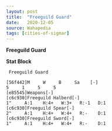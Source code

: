 ```yaml
---
layout: post
title:  "Freeguild Guard"
date:   2020-12-05
source: Wahapedia
tags: [cities-of-sigmar]
---
```


**Freeguild Guard**

**Stat Block**
```
 Freeguild Guard
```

```
[56f442]M     W     B     Sa    [-]
5     1     5     5     
[e85545]Weapons[-]
[c6c930]Freeguild Halberd[-]
1"     A:1    H:4+   W:3+   R:-1   D:1   
[c6c930]Freeguild Spear[-]
2"     A:1    H:4+   W:4+   R:-    D:1   
[c6c930]Freeguild Sword[-]
1"     A:1    H:4+   W:4+   R:-    D:1   
```


